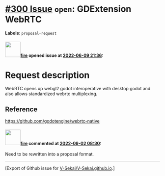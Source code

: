 # [\#300 Issue](https://github.com/V-Sekai/V-Sekai.github.io/issues/300) `open`: GDExtension WebRTC 
**Labels**: `proposal-request`


#### <img src="https://avatars.githubusercontent.com/u/32321?u=c2e06a3d2b49a467aa907e54aa259516440267cc&v=4" width="50">[fire](https://github.com/fire) opened issue at [2022-06-09 21:36](https://github.com/V-Sekai/V-Sekai.github.io/issues/300):

# Request description

WebRTC opens up webgl2 godot interoperative with desktop godot and also allows standardized webrtc multiplexing.

## Reference

https://github.com/godotengine/webrtc-native

#### <img src="https://avatars.githubusercontent.com/u/32321?u=c2e06a3d2b49a467aa907e54aa259516440267cc&v=4" width="50">[fire](https://github.com/fire) commented at [2022-09-02 08:30](https://github.com/V-Sekai/V-Sekai.github.io/issues/300#issuecomment-1235223908):

Need to be rewritten into a proposal format.


-------------------------------------------------------------------------------



[Export of Github issue for [V-Sekai/V-Sekai.github.io](https://github.com/V-Sekai/V-Sekai.github.io).]

